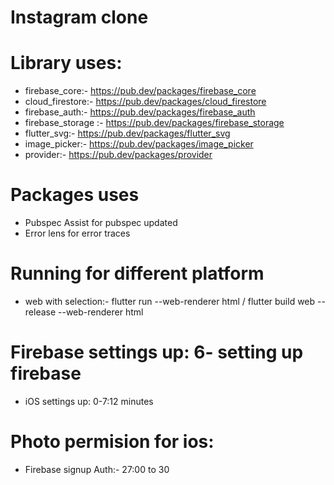 # Instagram clone

# Library uses:
- firebase_core:- https://pub.dev/packages/firebase_core
- cloud_firestore:- https://pub.dev/packages/cloud_firestore
- firebase_auth:- https://pub.dev/packages/firebase_auth
- firebase_storage :- https://pub.dev/packages/firebase_storage
- flutter_svg:- https://pub.dev/packages/flutter_svg
- image_picker:- https://pub.dev/packages/image_picker
- provider:- https://pub.dev/packages/provider

# Packages uses
- Pubspec Assist for pubspec updated
- Error lens for error traces

# Running for different platform
- web with selection:- flutter run --web-renderer html / flutter build web --release --web-renderer html



# Firebase settings up: 6- setting up firebase
- iOS settings up: 0-7:12 minutes

# Photo permision for ios:
- Firebase signup Auth:- 27:00 to 30